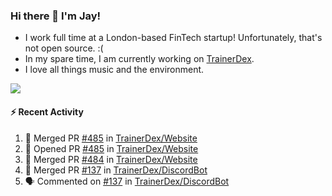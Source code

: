 ### Hi there 👋 I'm Jay!
* I work full time at a London-based FinTech startup! Unfortunately, that's not open source. :(
* In my spare time, I am currently working on [TrainerDex](https://www.github.com/TrainerDex).
* I love all things music and the environment.

[<img src="https://github-readme-stats.vercel.app/api/wakatime?username=TurnrDev&layout=compact&custom_title=Last 7 Days Language Breakdown" />](https://wakatime.com/@TurnrDev)  

#### :zap: Recent Activity
<!--START_SECTION:activity-->
1. 🎉 Merged PR [#485](https://github.com/TrainerDex/Website/pull/485) in [TrainerDex/Website](https://github.com/TrainerDex/Website)
2. 💪 Opened PR [#485](https://github.com/TrainerDex/Website/pull/485) in [TrainerDex/Website](https://github.com/TrainerDex/Website)
3. 🎉 Merged PR [#484](https://github.com/TrainerDex/Website/pull/484) in [TrainerDex/Website](https://github.com/TrainerDex/Website)
4. 🎉 Merged PR [#137](https://github.com/TrainerDex/DiscordBot/pull/137) in [TrainerDex/DiscordBot](https://github.com/TrainerDex/DiscordBot)
5. 🗣 Commented on [#137](https://github.com/TrainerDex/DiscordBot/issues/137) in [TrainerDex/DiscordBot](https://github.com/TrainerDex/DiscordBot)
<!--END_SECTION:activity-->
